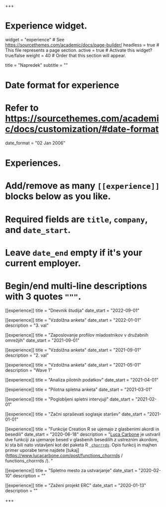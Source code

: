 +++
# Experience widget.
widget = "experience"  # See https://sourcethemes.com/academic/docs/page-builder/
headless = true  # This file represents a page section.
active = true  # Activate this widget? true/false
weight = 40  # Order that this section will appear.

title = "Napredek"
subtitle = ""

# Date format for experience
#   Refer to https://sourcethemes.com/academic/docs/customization/#date-format
date_format = "02 Jan 2006"

# Experiences.
#   Add/remove as many `[[experience]]` blocks below as you like.
#   Required fields are `title`, `company`, and `date_start`.
#   Leave `date_end` empty if it's your current employer.
#   Begin/end multi-line descriptions with 3 quotes `"""`.

[[experience]]
  title = "Dnevnik študija"
  date_start = "2022-09-01"
  
[[experience]]
  title = "Vzdolžna anketa"
  date_start = "2022-01-01"
  description = "3. val"

[[experience]]
  title = "Zaposlovanje profilov mladostnikov v družabnih omrežjih"
  date_start = "2021-09-01"

[[experience]]
  title = "Vzdolžna anketa"
  date_start = "2021-09-01"
  description = "2. val"

[[experience]]
  title = "Vzdolžna anketa"
  date_start = "2021-05-01"
  description = "Wave 1"

[[experience]]
  title = "Analiza pilotnih podatkov"
  date_start = "2021-04-01"

[[experience]]
  title = "Pilotna spletna anketa"
  date_start = "2021-03-01"

[[experience]]
  title = "Poglobljeni spletni intervjuji"
  date_start = "2021-02-01"

[[experience]]
  title = "Začni spraševati soglasje staršev"
  date_start = "2021-01-01"

[[experience]]
  title = "Funkcije Creation R se ujemajo z glasbenimi akordi in besedili"
  date_start = "2020-06-18"
  description = "[Luca Carbone](http://www.projectmimic.eu/authors/admin4/) je ustvaril dve funkciji za ujemanje besed v glasbenih besedilih z ustreznim akordom, ki sta bili nato vstavljeni kot del paketa R [` chorrrds`](https://github.com/r-music/chorrrds). Opis funkcij in majhen primer uporabe teme najdete [tukaj](https://www.lucacarbone.com/post/functions_chorrrds / functions_chorrrds /). "

[[experience]]
  title = "Spletno mesto za ustvarjanje"
  date_start = "2020-02-10"
  description = ""
  
[[experience]]
  title = "Zaženi projekt ERC"
  date_start = "2020-01-13"
  description = ""

+++